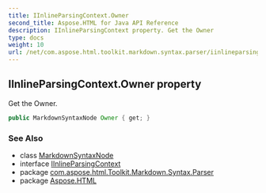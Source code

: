 ```yaml
---
title: IInlineParsingContext.Owner
second_title: Aspose.HTML for Java API Reference
description: IInlineParsingContext property. Get the Owner
type: docs
weight: 10
url: /net/com.aspose.html.toolkit.markdown.syntax.parser/iinlineparsingcontext/owner/
---
```

## IInlineParsingContext.Owner property

Get the Owner.

```java
public MarkdownSyntaxNode Owner { get; }
```

### See Also

* class [MarkdownSyntaxNode](../../../com.aspose.html.toolkit.markdown.syntax/markdownsyntaxnode/)
* interface [IInlineParsingContext](../)
* package [com.aspose.html.Toolkit.Markdown.Syntax.Parser](../../iinlineparsingcontext/)
* package [Aspose.HTML](../../../)
